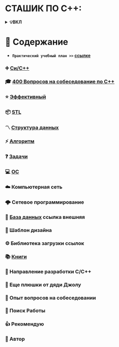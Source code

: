 # СТАШИК ПО С++:

<b><details><summary>💡ВКЛ</summary>
📚 Этот репозиторий представляет собой сборник базовых знаний для соискателей и новичков в области технологий C / C ++.
    Он включает в себя информацию о языке, программных библиотеках, структурах данных, алгоритмах, системах, сетях,
    библиотеках для работы со ссылками и других знаниях и опыте, необходимых для собеседований, набора персонала, карьерного
    роста и т.д.
    🙏 Если в содержании репозитория есть ошибки или есть предложения по улучшению, мы приветствуем ваши вопросы или
    предложения. Обсуждения можно начать в [вопросе № 3](https://github.com/Jollu8/C-INTERVIEW-QUESTIONS/issues/3). Из-за
    моего ограниченного уровня, знания в репозитории основаны на моих заметках, книгах, блогах и т.д. Все неоригинальные
    материалы были отмечены источником. Если есть какие-либо упущения, пожалуйста, задайте вопрос. Все источники материалов
    указаны внизу этой страницы. </details>

# 📑 Содержание 

- `Практический учебный план >>` [ссылке](./start.md)

### ➕ [Си/С++](./materials/base.md)
### 🎓 [400 Вопросов на собеседование по С++](questions-400/readme.md)
### ⭐️ [Эффективный](./materials/effective_cpp_1.md)
### 📦 [STL](./materials/STL.md)
### 〽️ [Структура данных](./materials/data_structures.md)
### ⚡️ [Алгоритм](http://www.github.com/Jollu8/Algorithms)
### ❓ [Задачи](materials/problems.md)
### 💻 [ОС](materials/OS.md)
### ☁️ Компьютерная сеть
### 🌩 Сетевое программирование
### 💾 [База данных](https://rocksql.com/main_page) ссылка внешняя 
### 📏 Шаблон дизайна
### ⚙️ Библиотека загрузки ссылок

### 📚 [Книги](./materials/books.md)
### 🔱 Направление разработки C/C++
### 💯 Еще плюшки от дяди Джолу
### 📝 Опыт вопросов на собеседовании
### 📆 Поиск Работы
### 👍 Рекомендую
### 👬 Автор



